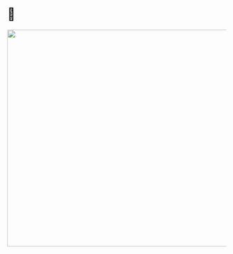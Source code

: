 # :turtle: <img src="https://komarev.com/ghpvc/?username=Tedejer" alt="" align="center" />

<a href="https://wakatime.com"
      ><img
        style="height: 500px; width: 720px"
        src="https://wakatime.com/share/@e48fee3e-ead5-429e-880c-36c0316e81d5/0274e239-2692-49e2-b799-30f086a9ac9a.png"
    /></a>
